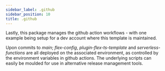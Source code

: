 ```yaml
---
sidebar_label: .github
sidebar_position: 10
title: .github
---
```


Lastly, this package manages the github action workflows - with one example being setup for a dev account where this template is maintained.

Upon commits to _main_; _flex-config_, _plugin-flex-ts-template_ and _serverless-functions_ are all deployed on the associated environment, as controlled by the environment variables in github actions. The underlying scripts can easily be moulded for use in alternative release management tools.
